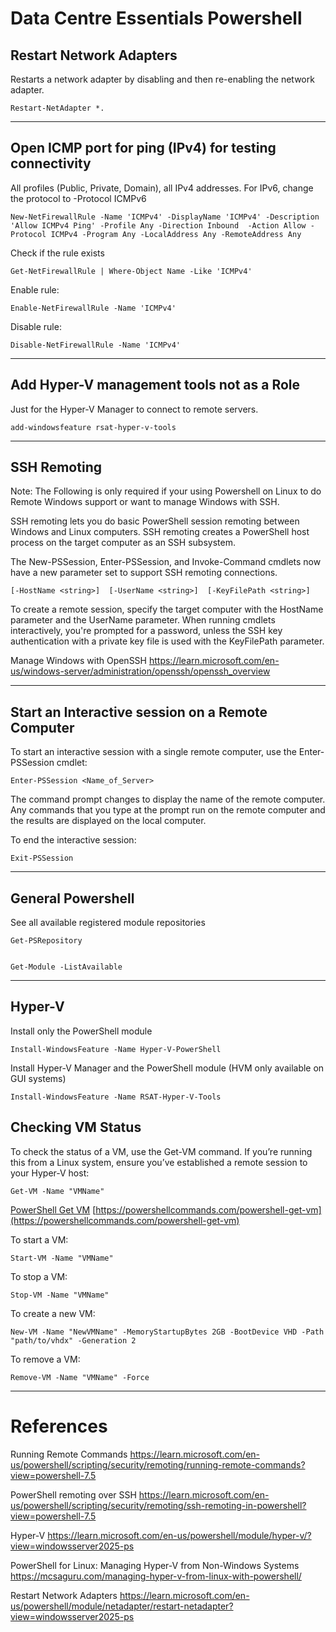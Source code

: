 # Data Centre Essentials Powershell

## Restart Network Adapters

Restarts a network adapter by disabling and then re-enabling the network adapter.

	Restart-NetAdapter *.

---

## Open ICMP port for ping (IPv4) for testing connectivity

All profiles (Public, Private, Domain), all IPv4 addresses. For IPv6, change the protocol to -Protocol ICMPv6
 
	New-NetFirewallRule -Name 'ICMPv4' -DisplayName 'ICMPv4' -Description 'Allow ICMPv4 Ping' -Profile Any -Direction Inbound  -Action Allow -Protocol ICMPv4 -Program Any -LocalAddress Any -RemoteAddress Any 

Check if the rule exists

	Get-NetFirewallRule | Where-Object Name -Like 'ICMPv4'

Enable rule:

	Enable-NetFirewallRule -Name 'ICMPv4'


Disable rule:

	Disable-NetFirewallRule -Name 'ICMPv4'


---

## Add Hyper-V management tools not as a Role

Just for the Hyper-V Manager to connect to remote servers.


	add-windowsfeature rsat-hyper-v-tools

---

## SSH Remoting

Note: The Following is only required if your using Powershell on Linux to do Remote Windows support or want to manage Windows with SSH.

SSH remoting lets you do basic PowerShell session remoting between Windows and Linux computers. SSH remoting creates a PowerShell host process on the target computer as an SSH subsystem.

The New-PSSession, Enter-PSSession, and Invoke-Command cmdlets now have a new parameter set to support SSH remoting connections.

	[-HostName <string>]  [-UserName <string>]  [-KeyFilePath <string>]

To create a remote session, specify the target computer with the HostName parameter and the UserName parameter. When running cmdlets interactively, you're prompted for a password, unless the SSH key authentication with a private key file is used with the KeyFilePath parameter.

Manage Windows with OpenSSH
https://learn.microsoft.com/en-us/windows-server/administration/openssh/openssh_overview

---

## Start an Interactive session on a Remote Computer

To start an interactive session with a single remote computer, use the Enter-PSSession cmdlet:

	Enter-PSSession <Name_of_Server>

The command prompt changes to display the name of the remote computer. Any commands that you type at the prompt run on the remote computer and the results are displayed on the local computer.

To end the interactive session:

	Exit-PSSession

---

## General Powershell

See all available registered module repositories

	Get-PSRepository


	Get-Module -ListAvailable

---

## Hyper-V

Install only the PowerShell module

	Install-WindowsFeature -Name Hyper-V-PowerShell

Install Hyper-V Manager and the PowerShell module (HVM only available on GUI systems)

	Install-WindowsFeature -Name RSAT-Hyper-V-Tools


## Checking VM Status

To check the status of a VM, use the Get-VM command. If you’re running this from a Linux system, ensure you’ve established a remote session to your Hyper-V host:

	Get-VM -Name "VMName"

[PowerShell Get VM](https://powershellcommands.com/powershell-get-vm) [https://powershellcommands.com/powershell-get-vm](https://powershellcommands.com/powershell-get-vm)

To start a VM:

	Start-VM -Name "VMName"

To stop a VM:

	Stop-VM -Name "VMName"

To create a new VM:

	New-VM -Name "NewVMName" -MemoryStartupBytes 2GB -BootDevice VHD -Path "path/to/vhdx" -Generation 2

To remove a VM:

	Remove-VM -Name "VMName" -Force


---

# References

Running Remote Commands
https://learn.microsoft.com/en-us/powershell/scripting/security/remoting/running-remote-commands?view=powershell-7.5

PowerShell remoting over SSH
https://learn.microsoft.com/en-us/powershell/scripting/security/remoting/ssh-remoting-in-powershell?view=powershell-7.5

Hyper-V
https://learn.microsoft.com/en-us/powershell/module/hyper-v/?view=windowsserver2025-ps

PowerShell for Linux: Managing Hyper-V from Non-Windows Systems
https://mcsaguru.com/managing-hyper-v-from-linux-with-powershell/

Restart Network Adapters
https://learn.microsoft.com/en-us/powershell/module/netadapter/restart-netadapter?view=windowsserver2025-ps

